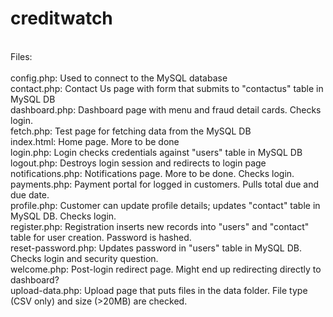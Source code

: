 # creditwatch <br />
 <br />
Files: <br />
 <br />
config.php: Used to connect to the MySQL database <br />
contact.php: Contact Us page with form that submits to "contactus" table in MySQL DB <br />
dashboard.php: Dashboard page with menu and fraud detail cards. Checks login. <br />
fetch.php: Test page for fetching data from the MySQL DB <br />
index.html: Home page. More to be done <br />
login.php: Login checks credentials against "users" table in MySQL DB <br />
logout.php: Destroys login session and redirects to login page <br />
notifications.php: Notifications page. More to be done. Checks login. <br />
payments.php: Payment portal for logged in customers. Pulls total due and due date. <br />
profile.php: Customer can update profile details; updates "contact" table in MySQL DB. Checks login. <br />
register.php: Registration inserts new records into "users" and "contact" table for user creation. Password is hashed. <br />
reset-password.php: Updates password in "users" table in MySQL DB. Checks login and security question. <br />
welcome.php: Post-login redirect page. Might end up redirecting directly to dashboard?<br />
upload-data.php: Upload page that puts files in the data folder. File type (CSV only) and size (>20MB) are checked.
